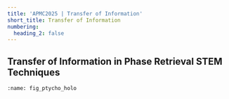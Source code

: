 ```yaml
---
title: 'APMC2025 | Transfer of Information'
short_title: Transfer of Information
numbering:
  heading_2: false
---
```


## Transfer of Information in Phase Retrieval STEM Techniques

```{figure} ./figures/ptychographic-holography.svg
:name: fig_ptycho_holo
```

